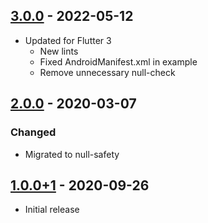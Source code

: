 ## [3.0.0] - 2022-05-12
- Updated for Flutter 3
  - New lints
  - Fixed AndroidManifest.xml in example
  - Remove unnecessary null-check

## [2.0.0] - 2020-03-07
### Changed
- Migrated to null-safety

## [1.0.0+1] - 2020-09-26
- Initial release

[Unreleased]: https://github.com/mhrst/measure_size/compare/a3caa69eb001ae4744b0e449c827d1258b618755...HEAD
[3.0.0]: https://github.com/mhrst/measure_size/compare/db863b394cac006799907c160d3db3b0f427de85...a3caa69eb001ae4744b0e449c827d1258b618755
[2.0.0]: https://github.com/mhrst/measure_size/compare/a14c9b679f6cd51a6042234ceeb05b5e470fce90...db863b394cac006799907c160d3db3b0f427de85
[1.0.0+1]: https://github.com/mhrst/measure_size/
